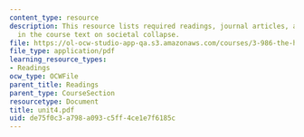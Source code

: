 ```yaml
---
content_type: resource
description: This resource lists required readings, journal articles, and chapters
  in the course text on societal collapse.
file: https://ol-ocw-studio-app-qa.s3.amazonaws.com/courses/3-986-the-human-past-introduction-to-archaeology-fall-2006/de75f0c3a798a093c5ff4ce1e7f6185c_unit4.pdf
file_type: application/pdf
learning_resource_types:
- Readings
ocw_type: OCWFile
parent_title: Readings
parent_type: CourseSection
resourcetype: Document
title: unit4.pdf
uid: de75f0c3-a798-a093-c5ff-4ce1e7f6185c
---
```


